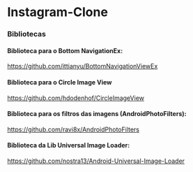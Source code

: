 # Instagram-Clone

### Bibliotecas

#### Biblioteca para o Bottom NavigationEx:
https://github.com/ittianyu/BottomNavigationViewEx

#### Biblioteca para o Circle Image View
https://github.com/hdodenhof/CircleImageView

#### Biblioteca para os filtros das imagens (AndroidPhotoFilters):
https://github.com/ravi8x/AndroidPhotoFilters

#### Biblioteca da Lib Universal Image Loader:
https://github.com/nostra13/Android-Universal-Image-Loader